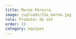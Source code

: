 ```yaml
---
title: Marne Pereira
image: /uploads/21a_marne.jpg
role: Produtor de set
order: 33
category: equipes
---
```

